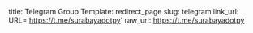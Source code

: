 title: Telegram Group
Template: redirect_page
slug: telegram
link_url: URL='https://t.me/surabayadotpy'
raw_url: https://t.me/surabayadotpy
